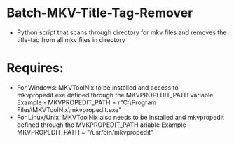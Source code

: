 # Batch-MKV-Title-Tag-Remover
- Python script that scans through directory for mkv files and removes the title-tag from all mkv files in directory
# Requires:
- For Windows: MKVToolNix to be installed and access to mkvpropedit.exe defined through the MKVPROPEDIT_PATH variable
Example - MKVPROPEDIT_PATH = r"C:\Program Files\MKVToolNix\mkvpropedit.exe"
- For Linux/Unix: MKVToolNix also needs to be installed and mkvpropedit defined through the MVKPROPEDIT_PATH ariable
Example - MKVPROPEDIT_PATH = "/usr/bin/mkvpropedit"
